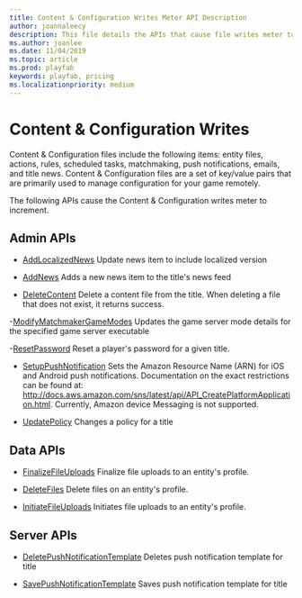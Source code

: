 ```yaml
---
title: Content & Configuration Writes Meter API Description
author: joannaleecy
description: This file details the APIs that cause file writes meter to increment.
ms.author: joanlee
ms.date: 11/04/2019
ms.topic: article
ms.prod: playfab
keywords: playfab, pricing
ms.localizationpriority: medium
---
```


# Content & Configuration Writes

Content & Configuration files include the following items: entity files, actions, rules, scheduled tasks, matchmaking, push notifications, emails, and title news. Content & Configuration files are a set of key/value pairs that are primarily used to manage configuration for your game remotely.

The following APIs cause the Content & Configuration writes meter to increment.

## Admin APIs

- [AddLocalizedNews](/rest/api/playfab/admin/title-wide-data-management/add-localized-news?view=playfab-rest)
  Update news item to include localized version

- [AddNews](/rest/api/playfab/admin/title-wide-data-management/add-news?view=playfab-rest)
   Adds a new news item to the title's news feed

- [DeleteContent](/rest/api/playfab/admin/content/delete-content?view=playfab-rest)
  Delete a content file from the title. When deleting a file that does not exist, it returns success.

-[ModifyMatchmakerGameModes](/rest/api/playfab/admin/matchmaking/get-matchmaker-game-modes)
    Updates the game server mode details for the specified game server executable

-[ResetPassword](/rest/api/playfab/admin/account-management/reset-password?view=playfab-rest)
    Reset a player's password for a given title.

- [SetupPushNotification](/rest/api/playfab/admin/title-wide-data-management/setup-push-notification?view=playfab-rest)
  Sets the Amazon Resource Name (ARN) for iOS and Android push notifications. Documentation on the exact restrictions can be found at: http://docs.aws.amazon.com/sns/latest/api/API_CreatePlatformApplication.html. Currently, Amazon device Messaging is not supported.

- [UpdatePolicy](/rest/api/playfab/admin/authentication/update-policy?view=playfab-rest)
    Changes a policy for a title

## Data APIs

- [FinalizeFileUploads](/rest/api/playfab/data/file/finalize-file-uploads?view=playfab-rest)
  Finalize file uploads to an entity's profile.

- [DeleteFiles](/rest/api/playfab/data/file/delete-files?view=playfab-rest)
  Delete files on an entity's profile.

- [InitiateFileUploads](/rest/api/playfab/data/file/initiate-file-uploads?view=playfab-rest)
  Initiates file uploads to an entity's profile.

## Server APIs

- [DeletePushNotificationTemplate](/rest/api/playfab/server/account-management/delete-push-notification-template?view=playfab-rest)
   Deletes push notification template for title

- [SavePushNotificationTemplate](/rest/api/playfab/server/account-management/save-push-notification-template?view=playfab-rest)
   Saves push notification template for title
